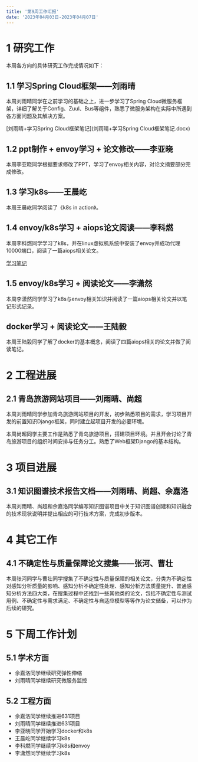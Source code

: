 ```yaml
---
title: '第9周工作汇报'
date: '2023年04月03日-2023年04月07日'
---
```


<!-- 只允许使用一级标题和二级标题 -->

# 1 研究工作

本周各方向的具体研究工作完成情况如下：

## 1.1 学习Spring Cloud框架——刘雨晴

本周刘雨晴同学在之前学习的基础之上，进一步学习了Spring Cloud微服务框架，详细了解关于Config、Zuul、Bus等组件，熟悉了微服务架构在实际中所遇到各方面问题及其解决方案。

<!-- 注意该超链接应该如何使用，不需要进行手动的编号，注意附件名不能有任何的空格 -->
[刘雨晴+学习Spring Cloud框架笔记](刘雨晴+学习Spring Cloud框架笔记.docx)

## 1.2 ppt制作 + envoy学习 + 论文修改——李亚晓

本周李亚晓同学根据要求修改了PPT，学习了envoy相关内容，对论文摘要部分完成修改。

## 1.3 学习k8s——王晨屹

本周王晨屹同学阅读了《k8s in action》。

## 1.4 envoy/k8s学习 + aiops论文阅读——李科燃

本周李科燃同学学习了k8s，并在linux虚拟机系统中安装了envoy并成功代理10000端口，阅读了一篇aiops相关论文。

[学习笔记](笔记-lkr-0407.docx)

## 1.5 envoy/k8s学习 + 阅读论文——李潇然

本周李潇然同学学习了k8s与envoy相关知识并阅读了一篇aiops相关论文并以笔记形式记录。

## docker学习 + 阅读论文——王陆毅

本周王陆毅同学了解了docker的基本概念，阅读了四篇aiops相关的论文并做了阅读笔记。

# 2 工程进展

## 2.1 青岛旅游网站项目——刘雨晴、尚超

本周刘雨晴同学参加青岛旅游网站项目的开发，初步熟悉项目的需求，学习项目开发的前置知识Django框架，同时建立起项目开发的必要环境。

本周尚超同学主要工作是熟悉了青岛旅游项目，搭建项目环境。并且开会讨论了青岛旅游项目的组织时间安排与任务分工。熟悉了Web框架Django的基本结构。

# 3 项目进展

## 3.1 知识图谱技术报告文档——刘雨晴、尚超、佘嘉洛

本周刘雨晴、尚超和佘嘉洛同学编写知识图谱项目中关于知识图谱创建和知识融合的技术现状说明并提出相应的可行技术方案，完成初步版本。

# 4 其它工作

## 4.1 不确定性与质量保障论文搜集——张河、曹壮

本周张河同学与曹壮同学搜集了不确定性与质量保障的相关论文，分类为不确定性对感知分析质量的影响、感知分析不确定性处理、感知分析方法质量提升、普通感知分析方法四大类，在搜集过程中还找到一些其他类的论文，包括不确定性与测试用例、不确定性与需求满足、不确定性与自适应模型等等作为论文储备，可以作为后续的研究。

# 5 下周工作计划

## 5.1 学术方面

+ 佘嘉洛同学继续研究弹性伸缩
+ 刘雨晴同学继续研究微服务监控

## 5.2 工程方面

+ 佘嘉洛同学继续推进631项目
+ 刘雨晴同学继续推进631项目
+ 李亚晓同学开始学习docker和k8s
+ 王晨屹同学继续学习k8s
+ 李科燃同学继续学习k8s和envoy
+ 李潇然同学继续学习k8s
